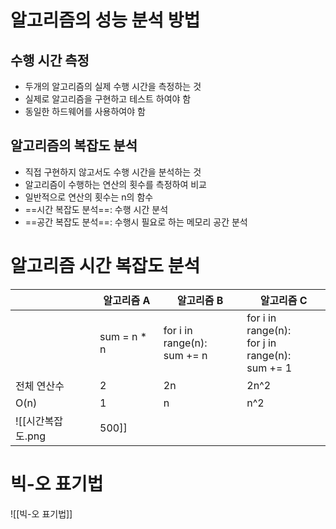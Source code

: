 # 알고리즘의 성능 분석 방법
## 수행 시간 측정
- 두개의 알고리즘의 실제 수행 시간을 측정하는 것
- 실제로 알고리즘을 구현하고 테스트 하여야 함
- 동일한 하드웨어를 사용하여야 함
## 알고리즘의 복잡도 분석
- 직접 구현하지 않고서도 수행 시간을 분석하는 것
- 알고리즘이 수행하는 연산의 횟수를 측정하여 비교
- 일반적으로 연산의 횟수는 n의 함수
- ==시간 복잡도 분석==: 수행 시간 분석
- ==공간 복잡도 분석==: 수행시 필요로 하는 메모리 공간 분석
# 알고리즘 시간 복잡도 분석

|        | 알고리즘 A       | 알고리즘 B                           | 알고리즘 C                                                     |
| ------ | ------------ | -------------------------------- | ---------------------------------------------------------- |
|        | sum = n \* n | for i in range(n):<br>  sum += n | for i in range(n):<br>  for j in range(n):<br>    sum += 1 |
| 전체 연산수 | 2            | 2n                               | 2n^2                                                       |
| O(n)   | 1            | n                                | n^2                                                        |
![[시간복잡도.png|500]]
# 빅-오 표기법
![[빅-오 표기법]]